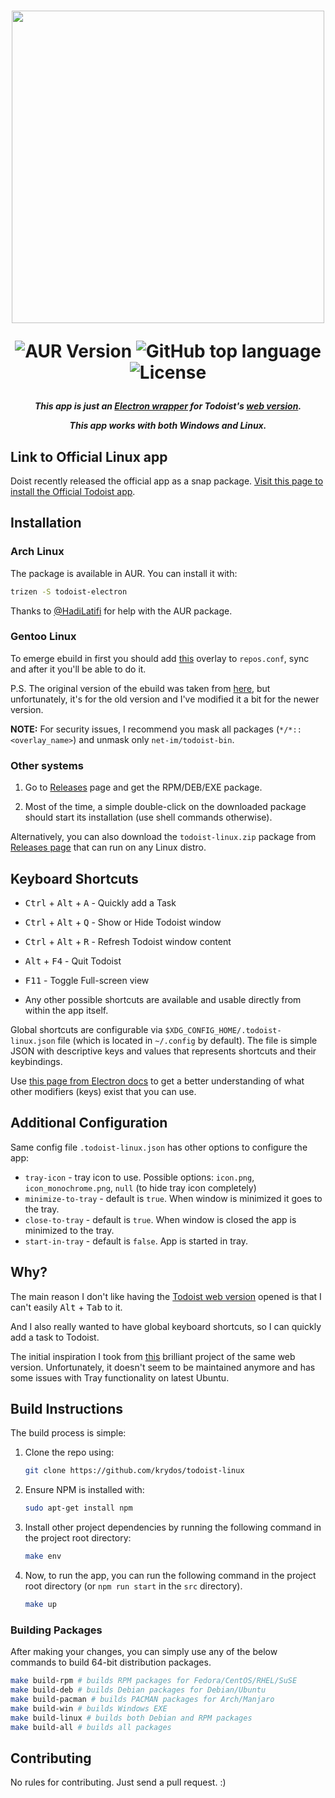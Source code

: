 <h1 align="center">
  <img width="500px" src="assets/readme-banner.png">

  ![AUR Version][aur] ![GitHub top language][gtl] ![License][l]
</h1>

[aur]: https://img.shields.io/aur/version/todoist-electron
[gtl]: https://img.shields.io/github/languages/top/KryDos/todoist-linux
[l]: https://img.shields.io/github/license/KryDos/todoist-linux

<h5 align="center"> This app is just an <a href="https://electronjs.org/">Electron wrapper</a> for Todoist's <a href="https://todoist.com/app">web version</a>.

This app works with both Windows and Linux.

</h5>

## Link to Official Linux app

Doist recently released the official app as a snap package. [Visit this page to install the Official Todoist app](https://snapcraft.io/todoist).

## Installation

### Arch Linux

The package is available in AUR. You can install it with:

```sh
trizen -S todoist-electron
```

Thanks to [@HadiLatifi](https://github.com/HadiLatifi) for help with the AUR package.

### Gentoo Linux

To emerge ebuild in first you should add [this](https://github.com/wellWINeo/wellWINeo_overlay) overlay to `repos.conf`, sync and after it you'll be able to do it.

P.S. The original version of the ebuild was taken from [here](https://gitlab.einfach.org/r900/r900-overlay/-/tree/master/net-im%2Ftodoist-bin), but unfortunately, it's for the old version and I've modified it a bit for the newer version.

**NOTE:** For security issues, I recommend you mask all packages (`*/*::<overlay_name>`) and unmask only `net-im/todoist-bin`.

### Other systems

1. Go to [Releases](https://github.com/KryDos/todoist-linux/releases) page and get the RPM/DEB/EXE package.

2. Most of the time, a simple double-click on the downloaded package should start its installation (use shell commands otherwise).

Alternatively, you can also download the `todoist-linux.zip` package from [Releases page](https://github.com/KryDos/todoist-linux/releases) that can run on any Linux distro.

## Keyboard Shortcuts

- <kbd>Ctrl</kbd> + <kbd>Alt</kbd> + <kbd>A</kbd> - Quickly add a Task
- <kbd>Ctrl</kbd> + <kbd>Alt</kbd> + <kbd>Q</kbd> - Show or Hide Todoist window
- <kbd>Ctrl</kbd> + <kbd>Alt</kbd> + <kbd>R</kbd> - Refresh Todoist window content
- <kbd>Alt</kbd> + <kbd>F4</kbd> - Quit Todoist
- <kbd>F11</kbd> - Toggle Full-screen view

- Any other possible shortcuts are available and usable directly from within the app itself.

Global shortcuts are configurable via `$XDG_CONFIG_HOME/.todoist-linux.json` file (which is located in `~/.config` by default).
The file is simple JSON with descriptive keys and values that represents shortcuts and their keybindings.

Use [this page from Electron docs](https://electronjs.org/docs/api/accelerator#available-modifiers) to get a better understanding of what other modifiers (keys) exist that you can use.

## Additional Configuration

Same config file `.todoist-linux.json` has other options to configure the app:

- `tray-icon` - tray icon to use. Possible options: `icon.png`, `icon_monochrome.png`, `null` (to hide tray icon completely)
- `minimize-to-tray` - default is `true`. When window is minimized it goes to the tray.
- `close-to-tray` - default is `true`. When window is closed the app is minimized to the tray.
- `start-in-tray` - default is `false`. App is started in tray.

## Why?

The main reason I don't like having the [Todoist web version](https://todoist.com/app) opened is that I can't easily <kbd>Alt</kbd> + <kbd>Tab</kbd> to it.

And I also really wanted to have global keyboard shortcuts, so I can quickly add a task to Todoist.

The initial inspiration I took from [this](https://github.com/kamhix/todoist-linux) brilliant project of the same web version. Unfortunately, it doesn't seem to be maintained anymore and has some issues with Tray functionality on latest Ubuntu.

## Build Instructions

The build process is simple:

1. Clone the repo using:

    ```sh
    git clone https://github.com/krydos/todoist-linux
    ```

2. Ensure NPM is installed with:

    ```sh
    sudo apt-get install npm
    ```

3. Install other project dependencies by running the following command in the project root directory:

    ```sh
    make env
    ```

4. Now, to run the app, you can run the following command in the project root directory (or `npm run start` in the `src` directory).

    ```sh
    make up
    ```

### Building Packages

After making your changes, you can simply use any of the below commands to build 64-bit distribution packages.

```sh
make build-rpm # builds RPM packages for Fedora/CentOS/RHEL/SuSE
make build-deb # builds Debian packages for Debian/Ubuntu
make build-pacman # builds PACMAN packages for Arch/Manjaro
make build-win # builds Windows EXE
make build-linux # builds both Debian and RPM packages
make build-all # builds all packages
```

## Contributing

No rules for contributing. Just send a pull request. :)

